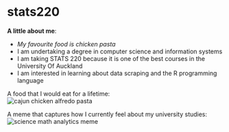 # stats220

**A little about me**:
- _My favourite food is chicken pasta_
- I am undertaking a degree in computer science and information systems
- I am taking STATS 220 because it is one of the best courses in the University Of Auckland
- I am interested in learning about data scraping and the R programming language 

A food that I would eat for a lifetime:  
![cajun chicken alfredo pasta](https://tenor.com/view/cajun-chicken-alfredo-pasta-food-chicken-alfredo-gif-1327376187094577166)

A meme that captures how I currently feel about my university studies:  
![science math analytics meme](https://tenor.com/view/science-math-analytics-technology-nick-zetta-gif-16436026)
